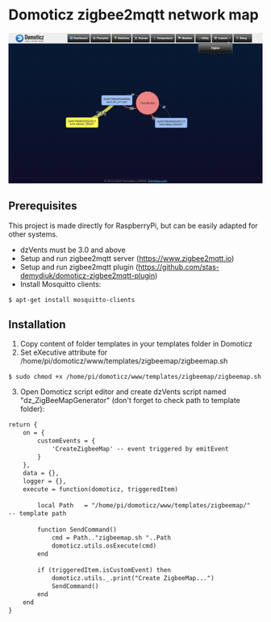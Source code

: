 # Domoticz zigbee2mqtt network map
<img src="screenshot.png"></img>

## Prerequisites
This project is made directly for RaspberryPi, but can be easily adapted for other systems.
- dzVents must be 3.0 and above
- Setup and run zigbee2mqtt server (https://www.zigbee2mqtt.io)
- Setup and run zigbee2mqtt plugin (https://github.com/stas-demydiuk/domoticz-zigbee2mqtt-plugin)
- Install Mosquitto clients:
```
$ apt-get install mosquitto-clients
```

## Installation
1. Copy content of folder templates in your templates folder in Domoticz 
2. Set eXecutive attribute for /home/pi/domoticz/www/templates/zigbeemap/zigbeemap.sh
```
$ sudo chmod +x /home/pi/domoticz/www/templates/zigbeemap/zigbeemap.sh
```
3. Open Domoticz script editor and create dzVents script named "dz_ZigBeeMapGenerator" (don't forget to check path to template folder):

```
return {
	on = {
		customEvents = {
			'CreateZigbeeMap' -- event triggered by emitEvent
		}
	},
	data = {},
	logger = {},
	execute = function(domoticz, triggeredItem)
	    
	    local Path   = "/home/pi/domoticz/www/templates/zigbeemap/"                  -- template path
	    
	    function SendCommand()
            cmd = Path.."zigbeemap.sh "..Path
            domoticz.utils.osExecute(cmd)
        end  
	    
		if (triggeredItem.isCustomEvent) then
			domoticz.utils._.print("Create ZigbeeMap...")
			SendCommand()
		end
	end
}


```

